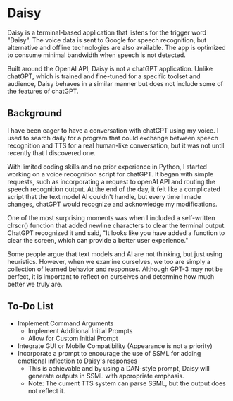 # Daisy

Daisy is a terminal-based application that listens for the trigger word "Daisy". The voice data is sent to Google for speech recognition, but alternative and offline technologies are also available. The app is optimized to consume minimal bandwidth when speech is not detected.

Built around the OpenAI API, Daisy is not a chatGPT application. Unlike chatGPT, which is trained and fine-tuned for a specific toolset and audience, Daisy behaves in a similar manner but does not include some of the features of chatGPT.

## Background
I have been eager to have a conversation with chatGPT using my voice. I used to search daily for a program that could exchange between speech recognition and TTS for a real human-like conversation, but it was not until recently that I discovered one.

With limited coding skills and no prior experience in Python, I started working on a voice recognition script for chatGPT. It began with simple requests, such as incorporating a request to openAI API and routing the speech recognition output. At the end of the day, it felt like a complicated script that the text model AI couldn't handle, but every time I made changes, chatGPT would recognize and acknowledge my modifications.

One of the most surprising moments was when I included a self-written clrscr() function that added newline characters to clear the terminal output. ChatGPT recognized it and said, "It looks like you have added a function to clear the screen, which can provide a better user experience."

Some people argue that text models and AI are not thinking, but just using heuristics. However, when we examine ourselves, we too are simply a collection of learned behavior and responses. Although GPT-3 may not be perfect, it is important to reflect on ourselves and determine how much better we truly are.

## To-Do List
- Implement Command Arguments
    - Implement Additional Initial Prompts
    - Allow for Custom Initial Prompt
- Integrate GUI or Mobile Compatibility (Appearance is not a priority)
- Incorporate a prompt to encourage the use of SSML for adding emotional inflection to Daisy's responses
    - This is achievable and by using a DAN-style prompt, Daisy will generate outputs in SSML with appropriate emphasis.
    - Note: The current TTS system can parse SSML, but the output does not reflect it.